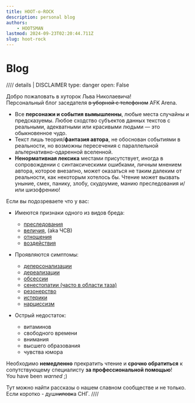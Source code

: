 ```yaml
---
title: HOOT-o-ROCK
description: personal blog
authors:
    - HOOTSMAN
lastmod: 2024-09-23T02:20:44.711Z
slug: hoot-rock
---
```


# Blog

//// details | DISCLAIMER
    type: danger
    open: False

Добро пожаловать в хуторок Льва Николаевича!  
Персональный блог заседателя <del>в уборной с телефоном</del> AFK Arena.  

- Все **персонажи и события вымышленны**, любые места случайны и предсказуемы. Любое сходство субъектов данных текстов с реальными, адекватными или красивыми людьми — это обыкновенное чудо.  
- Текст лишь теория/**фантазия автора**, не обоснован событиями в реальности, но возможны пересечения с параллельной альтернативно-одаренной вселенной.
- **Ненормативная лексика** местами присутствует, иногда в сопровождении с синтаксическими ошибками, личным мнением автора, которое внезапно, может оказаться не таким далеким от реальности, как некоторым хотелось бы.
Чтение может вызвать уныние, смех, панику, злобу, скудоумие, манию преследования и/или шизофрению!

Если вы подозреваете что у вас:

- Имеются признаки одного из видов бреда:
  
  - [преследования][sick1]
  - [величия][sick2], (aka ЧСВ)
  - [отношения][sick3]
  - [воздействия][sick4]
- Проявляются симптомы:
  
  - [деперсонализации][sick5]
  - [дереализации][sick6]
  - [обсессии][sick7]
  - [сенестопатии (часто в области таза)][sick8]
  - [резонерство][sick9]
  - [истерики][sick10]
  - [нарциссизм][sick11]
- Острый недостаток:
  
  - витаминов
  - свободного времени
  - внимания
  - высшего образования
  - чувства юмора

Необходимо **немедленно** прекратить чтение и **срочно обратиться** к сопутствующему специалисту **за профессиональной помощью**!  
You have been _warned_ ;)  

Тут можно найти рассказы о нашем славном сообществе и не только.  
Если коротко - душ<del class="red-font">ниловк</del>а СНГ.
////

[sick1]: https://ru.wikipedia.org/wiki/Бред_преследования
[sick2]: https://ru.wikipedia.org/wiki/Бред_величия
[sick3]: https://ru.wikipedia.org/wiki/Бред_отношения
[sick4]: https://ru.wikipedia.org/wiki/Бред_воздействия
[sick5]: https://ru.wikipedia.org/wiki/Деперсонализация
[sick6]: https://ru.wikipedia.org/wiki/Дереализация
[sick7]: https://ru.wikipedia.org/wiki/Обсессия
[sick8]: https://ru.wikipedia.org/wiki/Сенестопатия
[sick9]: https://ru.wikipedia.org/wiki/Резонёрство
[sick10]: https://ru.wikipedia.org/wiki/Истерическое_расстройство_личности
[sick11]: https://ru.wikipedia.org/wiki/Нарциссическое_расстройство_личности
